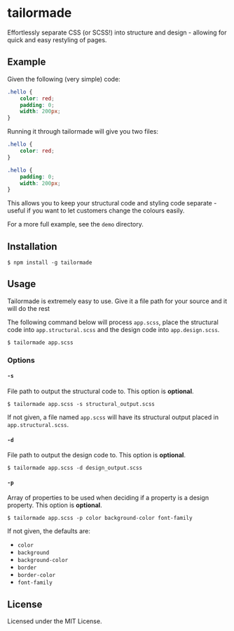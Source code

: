 # tailormade

Effortlessly separate CSS (or SCSS!) into structure and design - allowing for quick and easy restyling of pages.

## Example

Given the following (very simple) code:

```scss
.hello {
    color: red;
    padding: 0;
    width: 200px;
}
```

Running it through tailormade will give you two files:

```scss
.hello {
    color: red;
}
```

```scss
.hello {
    padding: 0;
    width: 200px;
}
```

This allows you to keep your structural code and styling code separate - useful if you want to let customers change the colours easily.

For a more full example, see the `demo` directory.

## Installation

    $ npm install -g tailormade

## Usage

Tailormade is extremely easy to use. Give it a file path for your source and it will do the rest

The following command below will process `app.scss`, place the structural code into `app.structural.scss` and the design code into `app.design.scss`.

    $ tailormade app.scss

### Options

#### `-s`

File path to output the structural code to. This option is **optional**.

    $ tailormade app.scss -s structural_output.scss

If not given, a file named `app.scss` will have its structural output placed in `app.structural.scss`.

#### `-d`

File path to output the design code to. This option is **optional**.

    $ tailormade app.scss -d design_output.scss

#### `-p`

Array of properties to be used when deciding if a property is a design property. This option is **optional**.

    $ tailormade app.scss -p color background-color font-family

If not given, the defaults are:

* `color`
* `background`
* `background-color`
* `border`
* `border-color`
* `font-family`

## License

Licensed under the MIT License.